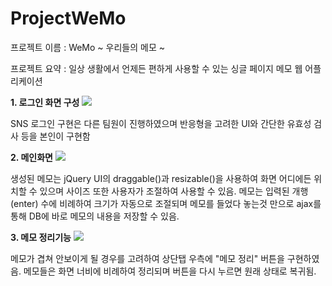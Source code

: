# ProjectWeMo

프로젝트 이름 : WeMo ~ 우리들의 메모 ~

프로젝트 요약 : 일상 생활에서 언제든 편하게 사용할 수 있는 싱글 페이지 메모 웹 어플리케이션

<b>1. 로그인 화면 구성</b>
<image src = "https://github.com/harrykim14/ProjectWeMo/blob/master/WeMo%20Screenshot/01.%20%EB%A1%9C%EA%B7%B8%EC%9D%B8%ED%99%94%EB%A9%B4.JPG">
  
SNS 로그인 구현은 다른 팀원이 진행하였으며 반응형을 고려한 UI와 간단한 유효성 검사 등을 본인이 구현함

<b>2. 메인화면</b>
<image src = "https://github.com/harrykim14/ProjectWeMo/blob/master/WeMo%20Screenshot/02.%20%EB%A9%94%EC%9D%B8%ED%99%94%EB%A9%B4.JPG">
  
생성된 메모는 jQuery UI의 draggable()과 resizable()을 사용하여 화면 어디에든 위치할 수 있으며 사이즈 또한 사용자가 조절하여 사용할 수 있음.
메모는 입력된 개행(enter) 수에 비례하여 크기가 자동으로 조절되며 메모를 들었다 놓는것 만으로 ajax를 통해 DB에 바로 메모의 내용을 저장할 수 있음.

<b>3. 메모 정리기능</b>
<image src="https://github.com/harrykim14/ProjectWeMo/blob/master/WeMo%20Screenshot/03.%20%EB%A9%94%EB%AA%A8%EC%A0%95%EB%A6%AC%EA%B8%B0%EB%8A%A5.JPG">

메모가 겹쳐 안보이게 될 경우를 고려하여 상단탭 우측에 "메모 정리" 버튼을 구현하였음. 메모들은 화면 너비에 비례하여 정리되며 버튼을 다시 누르면 원래 상태로 복귀됨.

